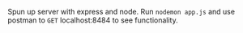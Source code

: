 Spun up server with express and node. Run ```nodemon app.js``` and use postman to ```GET``` localhost:8484 to see
functionality.